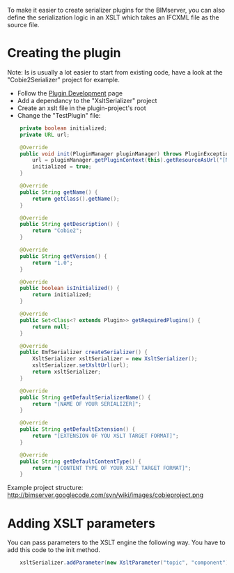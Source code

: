 To make it easier to create serializer plugins for the BIMserver, you can also define the serialization logic in an XSLT which takes an IFCXML file as the source file.

# Creating the plugin

Note: Is is usually a lot easier to start from existing code, have a look at the "Cobie2Serializer" project for example.

- Follow the [Plugin Development](plugin-development.md) page
- Add a dependancy to the "XsltSerializer" project
- Create an xslt file in the plugin-project's root
- Change the "TestPlugin" file:

```java
	private boolean initialized;
	private URL url;

	@Override
	public void init(PluginManager pluginManager) throws PluginException {
		url = pluginManager.getPluginContext(this).getResourceAsUrl("[NAME OF YOUR XSLT FILE]");
		initialized = true;
	}

	@Override
	public String getName() {
		return getClass().getName();
	}

	@Override
	public String getDescription() {
		return "Cobie2";
	}

	@Override
	public String getVersion() {
		return "1.0";
	}

	@Override
	public boolean isInitialized() {
		return initialized;
	}

	@Override
	public Set<Class<? extends Plugin>> getRequiredPlugins() {
		return null;
	}

	@Override
	public EmfSerializer createSerializer() {
		XsltSerializer xsltSerializer = new XsltSerializer();
		xsltSerializer.setXsltUrl(url);
		return xsltSerializer;
	}

	@Override
	public String getDefaultSerializerName() {
		return "[NAME OF YOUR SERIALIZER]";
	}

	@Override
	public String getDefaultExtension() {
		return "[EXTENSION OF YOU XSLT TARGET FORMAT]";
	}

	@Override
	public String getDefaultContentType() {
		return "[CONTENT TYPE OF YOUR XSLT TARGET FORMAT]";
	}
```

Example project structure:
http://bimserver.googlecode.com/svn/wiki/images/cobieproject.png

# Adding XSLT parameters

You can pass parameters to the XSLT engine the following way. You have to add this code to the init method.

```java
	xsltSerializer.addParameter(new XsltParameter("topic", "component"));
```
